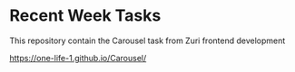 # Recent Week Tasks

This repository contain the Carousel task from Zuri frontend development

https://one-life-1.github.io/Carousel/
